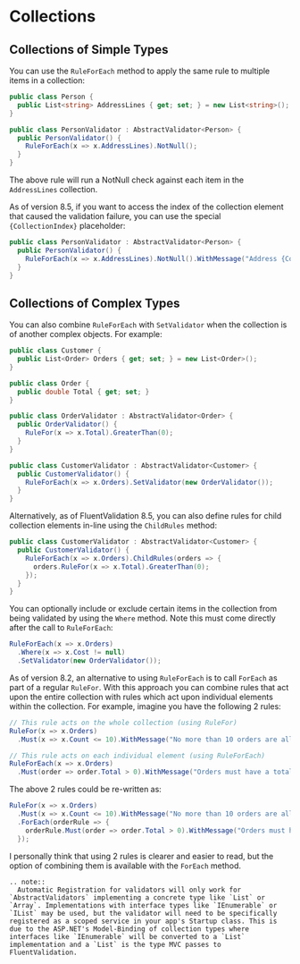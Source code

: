 # Collections

## Collections of Simple Types

You can use the `RuleForEach` method to apply the same rule to multiple items in a collection:

```csharp
public class Person {
  public List<string> AddressLines { get; set; } = new List<string>();
}
```

```csharp
public class PersonValidator : AbstractValidator<Person> {
  public PersonValidator() {
    RuleForEach(x => x.AddressLines).NotNull();
  }
}
```

The above rule will run a NotNull check against each item in the `AddressLines` collection.

As of version 8.5, if you want to access the index of the collection element that caused the validation failure, you can use the special `{CollectionIndex}` placeholder:

```csharp
public class PersonValidator : AbstractValidator<Person> {
  public PersonValidator() {
    RuleForEach(x => x.AddressLines).NotNull().WithMessage("Address {CollectionIndex} is required.");
  }
}
```

## Collections of Complex Types

You can also combine `RuleForEach` with `SetValidator` when the collection is of another complex objects. For example:

```csharp
public class Customer {
  public List<Order> Orders { get; set; } = new List<Order>();
}

public class Order {
  public double Total { get; set; }
}
```

```csharp
public class OrderValidator : AbstractValidator<Order> {
  public OrderValidator() {
    RuleFor(x => x.Total).GreaterThan(0);
  }
}

public class CustomerValidator : AbstractValidator<Customer> {
  public CustomerValidator() {
    RuleForEach(x => x.Orders).SetValidator(new OrderValidator());
  }
}
```

Alternatively, as of FluentValidation 8.5, you can also define rules for child collection elements in-line using the `ChildRules` method:

```csharp
public class CustomerValidator : AbstractValidator<Customer> {
  public CustomerValidator() {
    RuleForEach(x => x.Orders).ChildRules(orders => {
      orders.RuleFor(x => x.Total).GreaterThan(0);
    });
  }
}
```

You can optionally include or exclude certain items in the collection from being validated by using the `Where` method. Note this must come directly after the call to `RuleForEach`:

```csharp
RuleForEach(x => x.Orders)
  .Where(x => x.Cost != null)
  .SetValidator(new OrderValidator());
```

As of version 8.2, an alternative to using `RuleForEach` is to call `ForEach` as part of a regular `RuleFor`. With this approach you can combine rules that act upon the entire collection with rules which act upon individual elements within the collection. For example, imagine you have the following 2 rules:

```csharp
// This rule acts on the whole collection (using RuleFor)
RuleFor(x => x.Orders)
  .Must(x => x.Count <= 10).WithMessage("No more than 10 orders are allowed");

// This rule acts on each individual element (using RuleForEach)
RuleForEach(x => x.Orders)
  .Must(order => order.Total > 0).WithMessage("Orders must have a total of more than 0")
```

The above 2 rules could be re-written as:

```csharp
RuleFor(x => x.Orders)
  .Must(x => x.Count <= 10).WithMessage("No more than 10 orders are allowed")
  .ForEach(orderRule => {
    orderRule.Must(order => order.Total > 0).WithMessage("Orders must have a total of more than 0")
  });
```

I personally think that using 2 rules is clearer and easier to read, but the option of combining them is available with the `ForEach` method.

```eval_rst
.. note::
  Automatic Registration for validators will only work for `AbstractValidators` implementing a concrete type like `List` or `Array`. Implementations with interface types like `IEnumerable` or `IList` may be used, but the validator will need to be specifically registered as a scoped service in your app's Startup class. This is due to the ASP.NET's Model-Binding of collection types where interfaces like `IEnumerable` will be converted to a `List` implementation and a `List` is the type MVC passes to FluentValidation.
```
